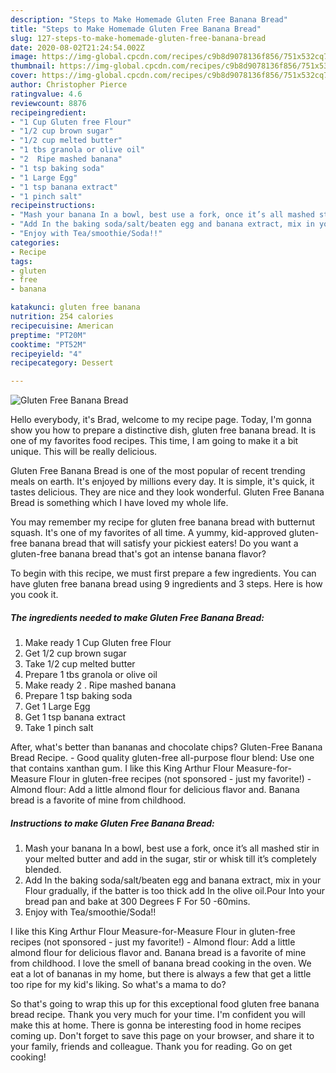 ```yaml
---
description: "Steps to Make Homemade Gluten Free Banana Bread"
title: "Steps to Make Homemade Gluten Free Banana Bread"
slug: 127-steps-to-make-homemade-gluten-free-banana-bread
date: 2020-08-02T21:24:54.002Z
image: https://img-global.cpcdn.com/recipes/c9b8d9078136f856/751x532cq70/gluten-free-banana-bread-recipe-main-photo.jpg
thumbnail: https://img-global.cpcdn.com/recipes/c9b8d9078136f856/751x532cq70/gluten-free-banana-bread-recipe-main-photo.jpg
cover: https://img-global.cpcdn.com/recipes/c9b8d9078136f856/751x532cq70/gluten-free-banana-bread-recipe-main-photo.jpg
author: Christopher Pierce
ratingvalue: 4.6
reviewcount: 8876
recipeingredient:
- "1 Cup Gluten free Flour"
- "1/2 cup brown sugar"
- "1/2 cup melted butter"
- "1 tbs granola or olive oil"
- "2  Ripe mashed banana"
- "1 tsp baking soda"
- "1 Large Egg"
- "1 tsp banana extract"
- "1 pinch salt"
recipeinstructions:
- "Mash your banana In a bowl, best use a fork, once it’s all mashed stir in your melted butter and add in the sugar, stir or whisk till it’s completely blended."
- "Add In the baking soda/salt/beaten egg and banana extract, mix in your Flour gradually, if the batter is too thick add In the olive oil.Pour Into your bread pan and bake at 300 Degrees F For 50 -60mins."
- "Enjoy with Tea/smoothie/Soda!!"
categories:
- Recipe
tags:
- gluten
- free
- banana

katakunci: gluten free banana 
nutrition: 254 calories
recipecuisine: American
preptime: "PT20M"
cooktime: "PT52M"
recipeyield: "4"
recipecategory: Dessert

---
```



![Gluten Free Banana Bread](https://img-global.cpcdn.com/recipes/c9b8d9078136f856/751x532cq70/gluten-free-banana-bread-recipe-main-photo.jpg)

Hello everybody, it's Brad, welcome to my recipe page. Today, I'm gonna show you how to prepare a distinctive dish, gluten free banana bread. It is one of my favorites food recipes. This time, I am going to make it a bit unique. This will be really delicious.

Gluten Free Banana Bread is one of the most popular of recent trending meals on earth. It's enjoyed by millions every day. It is simple, it's quick, it tastes delicious. They are nice and they look wonderful. Gluten Free Banana Bread is something which I have loved my whole life.

You may remember my recipe for gluten free banana bread with butternut squash. It&#39;s one of my favorites of all time. A yummy, kid-approved gluten-free banana bread that will satisfy your pickiest eaters! Do you want a gluten-free banana bread that&#39;s got an intense banana flavor?


To begin with this recipe, we must first prepare a few ingredients. You can have gluten free banana bread using 9 ingredients and 3 steps. Here is how you cook it.

<!--inarticleads1-->

##### The ingredients needed to make Gluten Free Banana Bread:

1. Make ready 1 Cup Gluten free Flour
1. Get 1/2 cup brown sugar
1. Take 1/2 cup melted butter
1. Prepare 1 tbs granola or olive oil
1. Make ready 2 . Ripe mashed banana
1. Prepare 1 tsp baking soda
1. Get 1 Large Egg
1. Get 1 tsp banana extract
1. Take 1 pinch salt


After, what&#39;s better than bananas and chocolate chips? Gluten-Free Banana Bread Recipe. - Good quality gluten-free all-purpose flour blend: Use one that contains xanthan gum. I like this King Arthur Flour Measure-for-Measure Flour in gluten-free recipes (not sponsored - just my favorite!) - Almond flour: Add a little almond flour for delicious flavor and. Banana bread is a favorite of mine from childhood. 

<!--inarticleads2-->

##### Instructions to make Gluten Free Banana Bread:

1. Mash your banana In a bowl, best use a fork, once it’s all mashed stir in your melted butter and add in the sugar, stir or whisk till it’s completely blended.
1. Add In the baking soda/salt/beaten egg and banana extract, mix in your Flour gradually, if the batter is too thick add In the olive oil.Pour Into your bread pan and bake at 300 Degrees F For 50 -60mins.
1. Enjoy with Tea/smoothie/Soda!!


I like this King Arthur Flour Measure-for-Measure Flour in gluten-free recipes (not sponsored - just my favorite!) - Almond flour: Add a little almond flour for delicious flavor and. Banana bread is a favorite of mine from childhood. I love the smell of banana bread cooking in the oven. We eat a lot of bananas in my home, but there is always a few that get a little too ripe for my kid&#39;s liking. So what&#39;s a mama to do? 

So that's going to wrap this up for this exceptional food gluten free banana bread recipe. Thank you very much for your time. I'm confident you will make this at home. There is gonna be interesting food in home recipes coming up. Don't forget to save this page on your browser, and share it to your family, friends and colleague. Thank you for reading. Go on get cooking!
